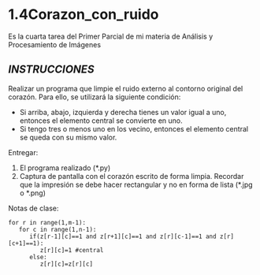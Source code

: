# 1.4Corazon_con_ruido
Es la cuarta tarea del Primer Parcial de mi materia de Análisis y Procesamiento de Imágenes

## *INSTRUCCIONES*

Realizar un programa que limpie el ruido externo al contorno original del corazón. Para ello, se utilizará la siguiente condición:
- Si arriba, abajo, izquierda y derecha tienes un valor igual a uno, entonces el elemento central se convierte en uno.
- Si tengo tres o  menos uno en los vecino, entonces el elemento central se queda con su mismo valor.


Entregar:
1. El programa realizado (*.py)
2. Captura de pantalla con el corazón escrito de forma limpia. Recordar que la impresión se debe hacer rectangular y no en forma de lista (*.jpg o *.png)


Notas de clase:
```
for r in range(1,m-1):
   for c in range(1,n-1):
      if(z[r-1][c]==1 and z[r+1][c]==1 and z[r][c-1]==1 and z[r][c+1]==1):
         z[r][c]=1 #central
      else:
         z[r][c]=z[r][c]
```

